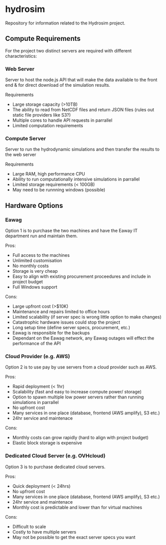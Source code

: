 # hydrosim
Repository for information related to the Hydrosim project.

## Compute Requirements

For the project two distinct servers are required with different characteristics:

### Web Server

Server to host the node.js API that will make the data available to the front end & for direct download of the simulation results. 

Requirements

- Large storage capacity (>10TB)
- The ability to read from NetCDF files and return JSON files (rules out static file providers like S3?)
- Multiple cores to handle API requests in parrallel
- Limited computation requirements

### Compute Server

Server to run the hydrodynamic simulations and then transfer the results to the web server

Requirements

- Large RAM, high performance CPU
- Ability to run computationally intensive simulations in parrallel
- Limited storage requirements (< 100GB)
- May need to be runnning windows (possible)

## Hardware Options

### Eawag

Option 1 is to purchase the two machines and have the Eaway IT department run and maintain them.

Pros:
- Full access to the machines
- Unlimited customisation
- No monthly costs
- Storage is very cheap
- Easy to align with existing procurement proceedures and include in project budget
- Full Windows support

Cons:
- Large upfront cost (>$10K)
- Maintenance and repairs limited to office hours
- Limited scalability (if server spec is wrong little option to make changes)
- Catastrophic hardware issues could stop the project
- Long setup time (define server specs, procurement, etc.)
- Eawag is responsible for the backups
- Dependant on the Eawag network, any Eawag outages will effect the performance of the API

### Cloud Provider (e.g. AWS)

Option 2 is to use pay by use servers from a cloud provider such as AWS.

Pros:
- Rapid deployment (< 1hr)
- Scalability (fast and easy to increase compute power/ storage)
- Option to spawn multiple low power servers rather than running simulations in parrallel
- No upfront cost
- Many services in one place (database, frontend (AWS amplify), S3 etc.)
- 24hr service and maintenace

Cons:
- Monthly costs can grow rapidly (hard to align with project budget)
- Elastic block storage is expensive

### Dedicated Cloud Server (e.g. OVHcloud)

Option 3 is to purchase dedicated cloud servers.

Pros:
- Quick deployment (< 24hrs)
- No upfront cost
- Many services in one place (database, frontend (AWS amplify), S3 etc.)
- 24hr service and maintenace
- Monthly cost is predictable and lower than for virtual machines

Cons:
- Difficult to scale
- Costly to have multiple servers
- May not be possible to get the exact server specs you want

